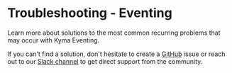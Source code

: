 # Troubleshooting - Eventing

Learn more about solutions to the most common recurring problems that may occur with Kyma Eventing.

If you can't find a solution, don't hesitate to create a [GitHub](https://github.com/kyma-project/kyma/issues) issue or reach out to our [Slack channel](https://kyma-community.slack.com/) to get direct support from the community.
